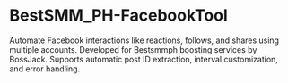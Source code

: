 # BestSMM_PH-FacebookTool
Automate Facebook interactions like reactions, follows, and shares using multiple accounts. Developed for Bestsmmph boosting services by BossJack. Supports automatic post ID extraction, interval customization, and error handling.
